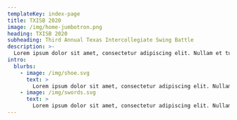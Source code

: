 ```yaml
---
templateKey: index-page
title: TXISB 2020
image: /img/home-jumbotron.png
heading: TXISB 2020
subheading: Third Annual Texas Intercollegiate Swing Battle
description: >-
  Lorem ipsum dolor sit amet, consectetur adipiscing elit. Nullam et turpis congue, mollis dui pulvinar, sodales augue. Nunc dapibus mi sapien, a semper ligula efficitur ac. Vivamus quis iaculis mi, in fringilla felis. Donec nec bibendum nisl. Proin id lectus varius, fringilla neque ut, mollis ex. Duis efficitur aliquam sapien, eu consectetur lacus mollis ac. Sed congue odio sed ultricies ornare. Curabitur rhoncus ante turpis, sed ultrices purus ultrices vel. Vivamus eu turpis facilisis, hendrerit massa non, dignissim nibh. 
intro:
  blurbs:
    - image: /img/shoe.svg
      text: >
        Lorem ipsum dolor sit amet, consectetur adipiscing elit. Nullam et turpis congue, mollis dui pulvinar, sodales augue. Nunc dapibus mi sapien, a semper ligula efficitur ac. Vivamus quis iaculis mi, in fringilla felis. Donec nec bibendum nisl. Proin id lectus varius, fringilla neque ut, mollis ex. Duis efficitur aliquam sapien, eu consectetur lacus mollis ac. Sed congue odio sed ultricies ornare. Curabitur rhoncus ante turpis, sed ultrices purus ultrices vel. Vivamus eu turpis facilisis, hendrerit massa non,dignissim nibh.
    - image: /img/swords.svg
      text: >
        Lorem ipsum dolor sit amet, consectetur adipiscing elit. Nullam et turpis congue, mollis dui pulvinar, sodales augue. Nunc dapibus mi sapien, a semper ligula efficitur ac. Vivamus quis iaculis mi, in fringilla felis. Donec nec bibendum nisl. Proin id lectus varius, fringilla neque ut, mollis ex. Duis efficitur aliquam sapien, eu consectetur lacus mollis ac. Sed congue odio sed ultricies ornare. Curabitur rhoncus ante turpis, sed ultrices purus ultrices vel. Vivamus eu turpis facilisis, hendrerit massa non,dignissim nibh.
---
```


